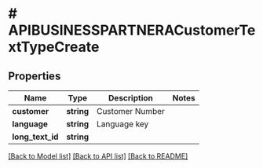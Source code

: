 # # APIBUSINESSPARTNERACustomerTextTypeCreate

## Properties

Name | Type | Description | Notes
------------ | ------------- | ------------- | -------------
**customer** | **string** | Customer Number |
**language** | **string** | Language key |
**long_text_id** | **string** |  |

[[Back to Model list]](../../README.md#models) [[Back to API list]](../../README.md#endpoints) [[Back to README]](../../README.md)
